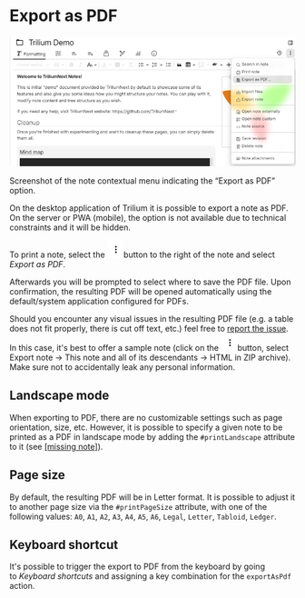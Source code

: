 # Export as PDF
![](Export%20as%20PDF_image.png)

Screenshot of the note contextual menu indicating the “Export as PDF” option.

On the desktop application of Trilium it is possible to export a note as PDF. On the server or PWA (mobile), the option is not available due to technical constraints and it will be hidden.

To print a note, select the ![](1_Export%20as%20PDF_image.png)button to the right of the note and select _Export as PDF_.

Afterwards you will be prompted to select where to save the PDF file. Upon confirmation, the resulting PDF will be opened automatically using the default/system application configured for PDFs.

Should you encounter any visual issues in the resulting PDF file (e.g. a table does not fit properly, there is cut off text, etc.) feel free to [report the issue](#root/OeKBfN6JbMIq/jRV1MPt4mNSP/hrC6xn7hnDq5). In this case, it's best to offer a sample note (click on the ![](1_Export%20as%20PDF_image.png)button, select Export note → This note and all of its descendants → HTML in ZIP archive). Make sure not to accidentally leak any personal information.

## Landscape mode

When exporting to PDF, there are no customizable settings such as page orientation, size, etc. However, it is possible to specify a given note to be printed as a PDF in landscape mode by adding the `#printLandscape` attribute to it (see [\[missing note\]](#root/9QRytp0ZYFIf/PnO38wN0ffOA)).

## Page size

By default, the resulting PDF will be in Letter format. It is possible to adjust it to another page size via the `#printPageSize` attribute, with one of the following values: `A0`, `A1`, `A2`, `A3`, `A4`, `A5`, `A6`, `Legal`, `Letter`, `Tabloid`, `Ledger`.

## Keyboard shortcut

It's possible to trigger the export to PDF from the keyboard by going to _Keyboard shortcuts_ and assigning a key combination for the `exportAsPdf` action.